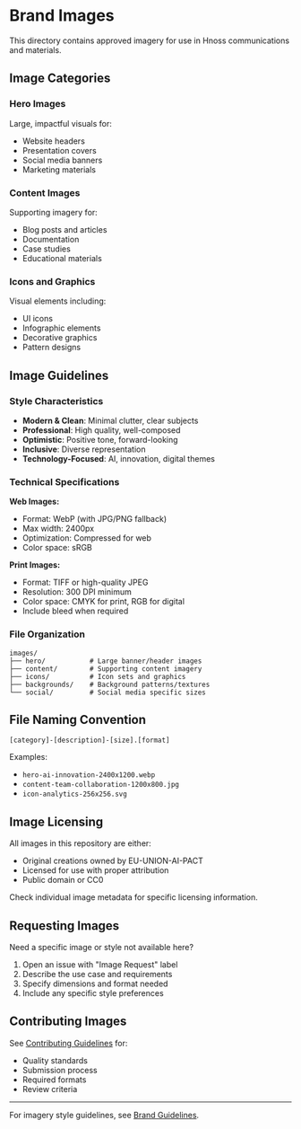 # Brand Images

This directory contains approved imagery for use in Hnoss communications and materials.

## Image Categories

### Hero Images
Large, impactful visuals for:
- Website headers
- Presentation covers
- Social media banners
- Marketing materials

### Content Images
Supporting imagery for:
- Blog posts and articles
- Documentation
- Case studies
- Educational materials

### Icons and Graphics
Visual elements including:
- UI icons
- Infographic elements
- Decorative graphics
- Pattern designs

## Image Guidelines

### Style Characteristics

- **Modern & Clean**: Minimal clutter, clear subjects
- **Professional**: High quality, well-composed
- **Optimistic**: Positive tone, forward-looking
- **Inclusive**: Diverse representation
- **Technology-Focused**: AI, innovation, digital themes

### Technical Specifications

**Web Images:**
- Format: WebP (with JPG/PNG fallback)
- Max width: 2400px
- Optimization: Compressed for web
- Color space: sRGB

**Print Images:**
- Format: TIFF or high-quality JPEG
- Resolution: 300 DPI minimum
- Color space: CMYK for print, RGB for digital
- Include bleed when required

### File Organization

```
images/
├── hero/           # Large banner/header images
├── content/        # Supporting content imagery
├── icons/          # Icon sets and graphics
├── backgrounds/    # Background patterns/textures
└── social/         # Social media specific sizes
```

## File Naming Convention

```
[category]-[description]-[size].[format]
```

Examples:
- `hero-ai-innovation-2400x1200.webp`
- `content-team-collaboration-1200x800.jpg`
- `icon-analytics-256x256.svg`

## Image Licensing

All images in this repository are either:
- Original creations owned by EU-UNION-AI-PACT
- Licensed for use with proper attribution
- Public domain or CC0

Check individual image metadata for specific licensing information.

## Requesting Images

Need a specific image or style not available here?

1. Open an issue with "Image Request" label
2. Describe the use case and requirements
3. Specify dimensions and format needed
4. Include any specific style preferences

## Contributing Images

See [Contributing Guidelines](../../CONTRIBUTING.md) for:
- Quality standards
- Submission process
- Required formats
- Review criteria

---

For imagery style guidelines, see [Brand Guidelines](../guidelines/BRAND_GUIDELINES.md#imagery-style).
